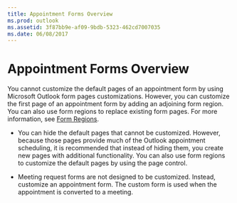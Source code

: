 ```yaml
---
title: Appointment Forms Overview
ms.prod: outlook
ms.assetid: 3f87bb9e-af09-9bdb-5323-462cd7007035
ms.date: 06/08/2017
---
```



# Appointment Forms Overview

You cannot customize the default pages of an appointment form by using Microsoft Outlook form pages customizations. However, you can customize the first page of an appointment form by adding an adjoining form region. You can also use form regions to replace existing form pages. For more information, see  [Form Regions](form-regions.md).


- You can hide the default pages that cannot be customized. However, because those pages provide much of the Outlook appointment scheduling, it is recommended that instead of hiding them, you create new pages with additional functionality. You can also use form regions to customize the default pages by using the page control. 
    
- Meeting request forms are not designed to be customized. Instead, customize an appointment form. The custom form is used when the appointment is converted to a meeting.
    


